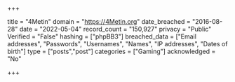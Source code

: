 +++

title = "4Metin"
domain = "https://4Metin.org"
date_breached = "2016-08-28"
date = "2022-05-04"
record_count = "150,927"
privacy = "Public"
Verified = "False"
hashing = ["phpBB3"]
breached_data = ["Email addresses", "Passwords", "Usernames", "Names", "IP addresses", "Dates of birth"]
type = ["posts","post"]
categories = ["Gaming"]
acknowledged = "No"


+++




